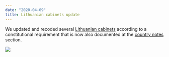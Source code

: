 ```yaml
---
date: "2020-04-09"
title: Lithuanian cabinets update
---
```


We updated and recoded several [Lithuanian cabinets](http://www.parlgov.org/explore/ltu/cabinet/) according to a constitutional requirement that is now also documented at the [country notes](http://www.parlgov.org/documentation/country/#ltu) section.

![](/images/parliament-european-union.jpg)
